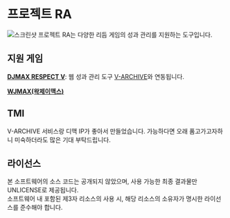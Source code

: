 # 프로젝트 RA
![스크린샷](https://cdn.lunatica.kr/project_ra/bfd0cbca-0fc7-4116-8649-4dc6e02c90df.png)
프로젝트 RA는 다양한 리듬 게임의 성과 관리를 지원하는 도구입니다.

## 지원 게임
**[DJMAX RESPECT V](https://store.steampowered.com/app/960170/DJMAX_RESPECT_V/)**: 웹 성과 관리 도구 [V-ARCHIVE](https://v-archive.net)와 연동됩니다.    
    
**[WJMAX(왁제이맥스)](https://waktaverse.games/gameDetail/wjmax/)**

## TMI
V-ARCHIVE 서비스랑 디맥 IP가 좋아서 만들었습니다. 가능하다면 오래 품고가고자하니 미숙하더라도 많은 기대 부탁드립니다.

## 라이선스
본 소프트웨어의 소스 코드는 공개되지 않았으며, 사용 가능한 최종 결과물만 UNLICENSE로 제공됩니다.  
소프트웨어 내 포함된 제3자 리소스의 사용 시, 해당 리소스의 소유자가 명시한 라이선스를 준수해야 합니다.
